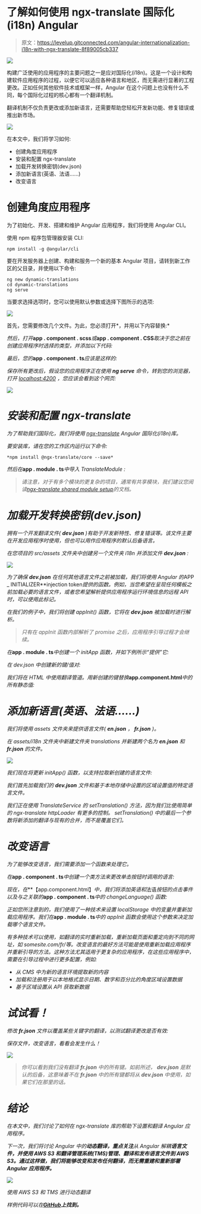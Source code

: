 # 了解如何使用 ngx-translate 国际化(i18n) Angular

> 原文：<https://levelup.gitconnected.com/angular-internationalization-i18n-with-ngx-translate-8f89005cb337>

![](img/7683249a24502f5477e187be5c8fb933.png)

构建广泛使用的应用程序的主要问题之一是应对国际化(i18n)。这是一个设计和构建软件应用程序的过程，以便它可以适应各种语言和地区，而无需进行显著的工程更改。正如任何其他软件技术或框架一样，Angular 在这个问题上也没有什么不同，每个国际化过程的核心都有一个翻译机制。

翻译机制不仅负责更改或添加新语言，还需要帮助您轻松开发新功能、修复错误或推出新市场。

![](img/15dbe5ea10c77379de28b15b5d2be39c.png)

在本文中，我们将学习如何:

*   创建角度应用程序
*   安装和配置 ngx-translate
*   加载开发转换密钥(dev.json)
*   添加新语言(英语、法语……)
*   改变语言

# 创建角度应用程序

为了初始化、开发、搭建和维护 Angular 应用程序，我们将使用 Angular CLI。

使用 npm 程序包管理器安装 CLI:

```
npm install -g @angular/cli
```

要在开发服务器上创建、构建和服务一个新的基本 Angular 项目，请转到新工作区的父目录，并使用以下命令:

```
ng new dynamic-translations
cd dynamic-translations
ng serve
```

当要求选择选项时，您可以使用默认参数或选择下图所示的选项:

![](img/ae42d65a8ceb2fdfc6efac1609ff57eb.png)

首先，您需要修改几个文件。为此，您必须打开*，并用以下内容替换:*

*然后，打开***app . component . scss***或***app . component . CSS***取决于您之前在创建应用程序时选择的类型，并添加以下代码:*

*最后，您的***app . component . ts***应该是这样的:*

*保存所有更改后，假设您的应用程序正在使用 **ng serve** 命令，转到您的浏览器，打开 [localhost:4200](http://localhost:4200/) ，您应该会看到这个网页:*

*![](img/5bc1c96d756162c1adccb9a1c3ab28d9.png)*

# *安装和配置 ngx-translate*

*为了帮助我们国际化，我们将使用 [ngx-translate](http://www.ngx-translate.com/) Angular 国际化(i18n)库。*

*要安装库，请在您的工作区内运行以下命令:*

```
*npm install @ngx-translate/core --save*
```

*然后在***app . module . ts***中导入 *TranslateModule* :*

> *请注意，对于有多个模块的更复杂的项目，通常有共享模块，我们建议您阅读[ngx-translate shared module setup](https://github.com/ngx-translate/core#sharedmodule)的文档。*

# *加载开发转换密钥(dev.json)*

*拥有一个开发翻译文件( **dev.json** )有助于开发新特性、修复错误等。该文件主要在开发应用程序时使用，但也可以用作应用程序的默认后备语言。*

*在您项目的 *src/assets* 文件夹中创建另一个文件夹 i18n 并添加文件 **dev.json** :*

*![](img/31932a890cb8949b9f9ea42fd171a89e.png)*

*为了确保 **dev.json** 在任何其他语言文件之前被加载，我们将使用 Angular 的*APP _ INITIALIZER**injection token*提供的函数。例如，当您希望在呈现任何模板之前加载必要的语言文件，或者您希望解析提供应用程序运行环境信息的远程 API 时，可以使用此标记。*

*在我们的例子中，我们将创建 *appInit()* 函数，它将在 **dev.json** 被加载时进行解析。*

> *只有在 appInit 函数内部解析了 promise 之后，应用程序引导过程才会继续。*

*在***app . module . ts***中创建一个 *initApp* 函数，并如下例所示“提供”它:*

*在 dev.json 中创建新的键/值对:*

*我们将在 HTML 中使用翻译管道。用新创建的键替换***app.component.html***中的所有静态值:*

# *添加新语言(英语、法语……)*

*我们将使用 assets 文件夹来提供语言文件( **en.json** ， **fr.json** )。*

*在 *assets/i18n* 文件夹中新建文件夹 *translations* 并新建两个名为 **en.json** 和 **fr.json** 的文件。*

*![](img/30f6be85f6be48953426fbb4706ad4f5.png)*

*我们现在将更新 *initApp()* 函数，以支持拉取新创建的语言文件:*

*我们首先加载我们的 **dev.json** 文件和基于本地存储中设置的区域设置值的特定语言文件。*

*我们正在使用 TranslateService 的 *setTranslation()* 方法，因为我们比使用简单的 ngx-translate httpLoader 有更多的控制。 *setTranslation()* 中的最后一个参数将新添加的翻译与现有的合并，而不是覆盖它们。*

# *改变语言*

*为了能够改变语言，我们需要添加一个函数来处理它。*

*在***app . component . ts***中创建一个类方法来更改单击按钮时调用的语言:*

*现在，在***【app.component.html】***中，我们将添加*英语*和*法语*按钮的点击事件以及与之关联的***app . component . ts***中的 *changeLanguage()* 函数:*

*正如您所注意到的，我们使用了一种技术来设置 localStorage 中的变量并重新加载应用程序。我们在***app . module . ts***中的 *appInit* 函数会使用这个参数来决定加载哪个语言文件。*

*有多种技术可以使用，如翻译的实时重新加载，重新加载页面和重定向到不同的网址，如 somesite.com/fr/等。改变语言的最好方法可能是使用重新加载应用程序并重新引导的方法。这种方法尤其适用于更复杂的应用程序，在这些应用程序中，需要在引导过程中进行更多配置，例如:*

*   *从 CMS 中为新的语言环境提取新的内容*
*   *加载和注册用于以本地格式显示日期、数字和百分比的角度区域设置数据*
*   *基于区域设置从 API 获取新数据*

# *试试看！*

*修改 **fr.json** 文件以覆盖某些关键字的翻译，以测试翻译更改是否有效:*

*保存文件，改变语言，看看会发生什么！*

*![](img/b7647ac79a75780a359ea8d1bad3fb07.png)*

> *你可以看到我们没有翻译 **fr.json** 中的所有键。如前所述， **dev.json** 是默认的后备，这意味着不在 **fr.json** 中的所有键都将从 **dev.json** 中使用，如果它们在那里的话。*

# *结论*

*在本文中，我们讨论了如何在 ngx-translate 库的帮助下设置和翻译 Angular 应用程序。*

*下一次，我们将讨论 Angular 中的**动态翻译，重点关注**从 Angular 解耦**语言文件，并使用 AWS S3 和翻译管理系统(TMS)管理、翻译和发布语言文件到 AWS S3。通过这样做，我们将能够改变和发布任何翻译，而无需重建和重新部署 Angular 应用程序。***

*![](img/ccee4e56b80b92c62daa12c6f3a8a379.png)*

*使用 AWS S3 和 TMS 进行动态翻译*

**样例代码可以在*[***GitHub***](https://github.com/ivanmiletic/angular-dynamic-translations)***上找到。****
